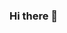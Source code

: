 ### Hi there 👋

<!--
**Skand17/Skand17** is a ✨ _special_ ✨ repository because its `README.md` (this file) appears on your GitHub profile.

Here are some ideas to get you started:

- 🔭 I’m currently working on Frontend developemt
- 🌱 I’m currently learning Phython
- 👯 I’m looking to collaborate on 
- 🤔 I’m looking for help with Facebook engineers
- 💬 Ask me about Front end development
- 📫 How to reach me: skandmishra370@gmail.com, 8795381342, skandmishra.xyz
- 😄 Pronouns: ...
- ⚡ Fun fact: ...
-->

